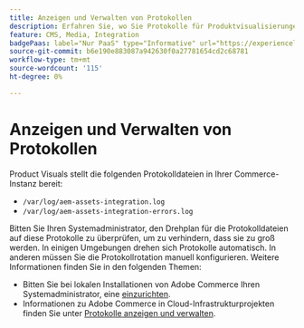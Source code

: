 ```yaml
---
title: Anzeigen und Verwalten von Protokollen
description: Erfahren Sie, wo Sie Protokolle für Produktvisualisierungen finden und verwalten können.
feature: CMS, Media, Integration
badgePaas: label="Nur PaaS" type="Informative" url="https://experienceleague.adobe.com/en/docs/commerce/user-guides/product-solutions" tooltip="Gilt nur für Adobe Commerce in Cloud-Projekten (von Adobe verwaltete PaaS-Infrastruktur) und lokale Projekte."
source-git-commit: b6e190e883087a942630f0a27781654cd2c68781
workflow-type: tm+mt
source-wordcount: '115'
ht-degree: 0%

---
```



# Anzeigen und Verwalten von Protokollen

Product Visuals stellt die folgenden Protokolldateien in Ihrer Commerce-Instanz bereit:

- `/var/log/aem-assets-integration.log`
- `/var/log/aem-assets-integration-errors.log`

Bitten Sie Ihren Systemadministrator, den Drehplan für die Protokolldateien auf diese Protokolle zu überprüfen, um zu verhindern, dass sie zu groß werden. In einigen Umgebungen drehen sich Protokolle automatisch. In anderen müssen Sie die Protokollrotation manuell konfigurieren.  Weitere Informationen finden Sie in den folgenden Themen:

- Bitten Sie bei lokalen Installationen von Adobe Commerce Ihren Systemadministrator, eine [ einzurichten](https://experienceleague.adobe.com/docs/commerce-operations/installation-guide/next-steps/configuration.html#server-settings).
- Informationen zu Adobe Commerce in Cloud-Infrastrukturprojekten finden Sie unter [Protokolle anzeigen und verwalten](https://experienceleague.adobe.com/docs/commerce-cloud-service/user-guide/develop/test/log-locations.html).
